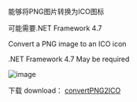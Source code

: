 能够将PNG图片转换为ICO图标

 可能需要.NET Framework 4.7


 Convert a PNG image to an ICO icon

 .NET Framework 4.7 May be required

![image](https://github.com/keomeu/convert-PNG-to-ICO/assets/49936625/7793ecdc-39af-4da3-b8df-5021347b6a66)




下载 download：
[convertPNG2ICO](https://github.com/keomeu/convert-PNG-to-ICO/releases/download/V1.0/convertPNG2ICO.exe)


